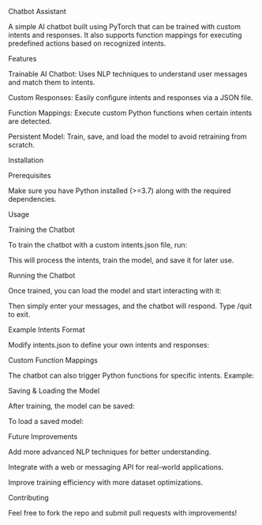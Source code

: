 Chatbot Assistant

A simple AI chatbot built using PyTorch that can be trained with custom intents and responses. It also supports function mappings for executing predefined actions based on recognized intents.

Features

Trainable AI Chatbot: Uses NLP techniques to understand user messages and match them to intents.

Custom Responses: Easily configure intents and responses via a JSON file.

Function Mappings: Execute custom Python functions when certain intents are detected.

Persistent Model: Train, save, and load the model to avoid retraining from scratch.

Installation

Prerequisites

Make sure you have Python installed (>=3.7) along with the required dependencies.

Usage

Training the Chatbot

To train the chatbot with a custom intents.json file, run:

This will process the intents, train the model, and save it for later use.

Running the Chatbot

Once trained, you can load the model and start interacting with it:

Then simply enter your messages, and the chatbot will respond. Type /quit to exit.

Example Intents Format

Modify intents.json to define your own intents and responses:

Custom Function Mappings

The chatbot can also trigger Python functions for specific intents. Example:

Saving & Loading the Model

After training, the model can be saved:

To load a saved model:

Future Improvements

Add more advanced NLP techniques for better understanding.

Integrate with a web or messaging API for real-world applications.

Improve training efficiency with more dataset optimizations.

Contributing

Feel free to fork the repo and submit pull requests with improvements!
